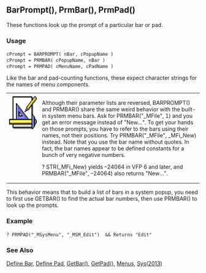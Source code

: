 ## BarPrompt(), PrmBar(), PrmPad()

These functions look up the prompt of a particular bar or pad. 

### Usage

```foxpro
cPrompt = BARPROMPT( nBar, cPopupName )
cPrompt = PRMBAR( cPopupName, nBar )
cPrompt = PRMPAD( cMenuName, cPadName )
```

Like the bar and pad-counting functions, these expect character strings for the names of menu components.

<table>
<tr>
  <td width="17%" valign="top">
<img width="94" height="94" src="Design.gif">
  </td>
  <td width=83%>
  <p>Although their parameter lists are reversed, BARPROMPT() and PRMBAR() share the same weird behavior with the built-in system menu bars. Ask for PRMBAR(&quot;_MFile&quot;, 1) and you get an error message instead of &quot;New...&quot;. To get your hands on those prompts, you have to refer to the bars using their names, not their positions. Try PRMBAR(&quot;_MFile&quot;, _MFi_New) instead. Note that you use the bar name without quotes. In fact, the bar names appear to be defined constants for a bunch of very negative numbers.</p>
  <p>? STR(_MFi_New) yields &ndash;24064 in VFP 6 and later, and PRMBAR(&quot;_MFile&quot;, &ndash;24064) also returns &quot;New...&quot;.</p>
  </td>
 </tr>
</table>

This behavior means that to build a list of bars in a system popup, you need to first use GETBAR() to find the actual bar numbers, then use PRMBAR() to look up the prompts.

### Example

```foxpro
? PRMPAD("_MSysMenu", "_MSM_Edit")  && Returns "Edit"
```
### See Also

[Define Bar](s4g098.md), [Define Pad](s4g098.md), [GetBar()](s4g643.md), [GetPad()](s4g643.md), [Menus](s4g304.md), [Sys(2013)](s4g202.md)
